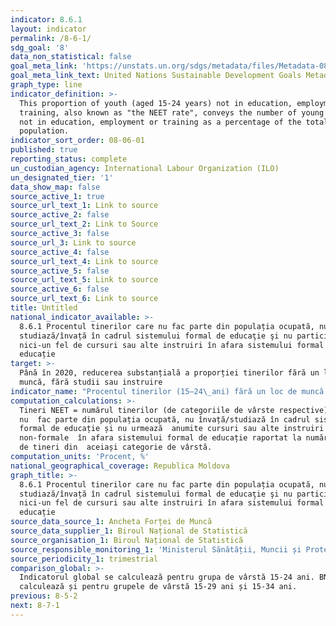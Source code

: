 ```yaml
---
indicator: 8.6.1
layout: indicator
permalink: /8-6-1/
sdg_goal: '8'
data_non_statistical: false
goal_meta_link: 'https://unstats.un.org/sdgs/metadata/files/Metadata-08-06-01.pdf'
goal_meta_link_text: United Nations Sustainable Development Goals Metadata (PDF 382 KB)
graph_type: line
indicator_definition: >-
  This proportion of youth (aged 15-24 years) not in education, employment or
  training, also known as "the NEET rate", conveys the number of young persons
  not in education, employment or training as a percentage of the total youth
  population.
indicator_sort_order: 08-06-01
published: true
reporting_status: complete
un_custodian_agency: International Labour Organization (ILO)
un_designated_tier: '1'
data_show_map: false
source_active_1: true
source_url_text_1: Link to source
source_active_2: false
source_url_text_2: Link to Source
source_active_3: false
source_url_3: Link to source
source_active_4: false
source_url_text_4: Link to source
source_active_5: false
source_url_text_5: Link to source
source_active_6: false
source_url_text_6: Link to source
title: Untitled
national_indicator_available: >-
  8.6.1 Procentul tinerilor care nu fac parte din populația ocupată, nu
  studiază/învață în cadrul sistemului formal de educaţie şi nu participă la
  nici-un fel de cursuri sau alte instruiri în afara sistemului formal de
  educație
target: >-
  Până în 2020, reducerea substanțială a proporției tinerilor fără un loc de
  muncă, fără studii sau instruire
indicator_name: "Procentul tinerilor (15–24\_ani) fără un loc de muncă, studii sau instruire"
computation_calculations: >-
  Tineri NEET = numărul tinerilor (de categoriile de vârste respective), care
  nu  fac parte din populația ocupată, nu învață/studiază în cadrul sistemului 
  formal de educație și nu urmează  anumite cursuri sau alte instruiri
  non-formale  în afara sistemului formal de educație raportat la numărul total
  de tineri din  aceiași categorie de vârstă.
computation_units: 'Procent, %'
national_geographical_coverage: Republica Moldova
graph_title: >-
  8.6.1 Procentul tinerilor care nu fac parte din populația ocupată, nu
  studiază/învață în cadrul sistemului formal de educaţie şi nu participă la
  nici-un fel de cursuri sau alte instruiri în afara sistemului formal de
  educație
source_data_source_1: Ancheta Forței de Muncă
source_data_supplier_1: Biroul Național de Statistică
source_organisation_1: Biroul Național de Statistică
source_responsible_monitoring_1: 'Ministerul Sănătății, Muncii și Protecției Sociale'
source_periodicity_1: trimestrial
comparison_global: >-
  Indicatorul global se calculează pentru grupa de vârstă 15-24 ani. BNS
  calculează și pentru grupele de vârstă 15-29 ani și 15-34 ani.
previous: 8-5-2
next: 8-7-1
---
```

